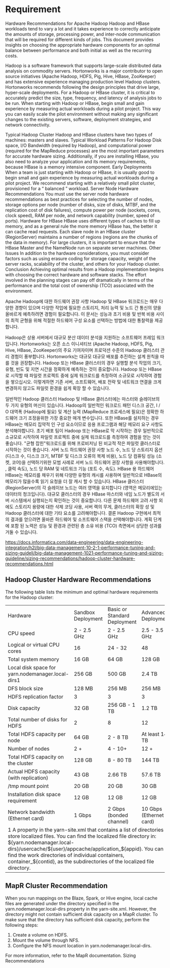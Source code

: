 # Requirement

Hardware Recommendations for Apache Hadoop
Hadoop and HBase workloads tend to vary a lot and it takes experience to correctly anticipate the amounts of storage, processing power, and inter-node communication that will be required for different kinds of jobs. This document provides insights on choosing the appropriate hardware components for an optimal balance between performance and both initial as well as the recurring costs.

Hadoop is a software framework that supports large-scale distributed data analysis on commodity servers. Hortonworks is a major contributor to open source initiatives (Apache Hadoop, HDFS, Pig, Hive, HBase, ZooKeeper) and has extensive experience managing production level Hadoop clusters. Hortonworks recommends following the design principles that drive large, hyper-scale deployments. For a Hadoop or HBase cluster, it is critical to accurately predict the size, type, frequency, and latency of analysis jobs to be run. When starting with Hadoop or HBase, begin small and gain experience by measuring actual workloads during a pilot project. This way you can easily scale the pilot environment without making any significant changes to the existing servers, software, deployment strategies, and network connectivity.

Typical Hadoop Cluster
Hadoop and HBase clusters have two types of machines: masters and slaves.
Typical Workload Patterns For Hadoop
Disk space, I/O Bandwidth (required by Hadoop), and computational power (required for the MapReduce processes) are the most important parameters for accurate hardware sizing. Additionally, if you are installing HBase, you also need to analyze your application and its memory requirements, because HBase is a memory intensive component.
Early Deployments
When a team is just starting with Hadoop or HBase, it is usually good to begin small and gain experience by measuring actual workloads during a pilot project. We recommend starting with a relatively small pilot cluster, provisioned for a “ balanced ” workload.
Server Node Hardware Recommendations
You must use the server node hardware recommendations as best practices for selecting the number of nodes, storage options per node (number of disks, size of disks, MTBF, and the replication cost of disk failures), compute power per node (sockets, cores, clock speed), RAM per node, and network capability (number, speed of ports).
Hardware for HBase
HBase uses different types of caches to fill up memory, and as a general rule the more memory HBase has, the better it can cache read requests. Each slave node in an HBase cluster (RegionServer) maintains a number of regions (regions are the chunks of the data in memory). For large clusters, it is important to ensure that the HBase Master and the NameNode run on separate server machines.
Other Issues
In addition to the hardware considerations, you must consider factors such as using erasure coding for storage capacity, weight of the server racks, scalability of the cluster, and others for your Hadoop cluster.
Conclusion
Achieving optimal results from a Hadoop implementation begins with choosing the correct hardware and software stacks. The effort involved in the planning stages can pay off dramatically in terms of the performance and the total cost of ownership (TCO) associated with the environment.

Apache Hadoop에 대한 하드웨어 권장 사항
Hadoop 및 HBase 워크로드는 매우 다양한 경향이 있으며 다양한 작업에 필요한 스토리지, 처리 능력 및 노드 간 통신의 양을 올바르게 예측하려면 경험이 필요합니다. 이 문서는 성능과 초기 비용 및 반복 비용 사이의 최적 균형을 위해 적절한 하드웨어 구성 요소를 선택하는 방법에 대한 통찰력을 제공합니다.

Hadoop은 상용 서버에서 대규모 분산 데이터 분석을 지원하는 소프트웨어 프레임 워크입니다. Hortonworks는 오픈 소스 이니셔티브 (Apache Hadoop, HDFS, Pig, Hive, HBase, ZooKeeper)의 주요 기여자이며 프로덕션 수준의 Hadoop 클러스터 관리 경험이 풍부합니다. Hortonworks는 대규모 대규모 배포를 추진하는 설계 원칙을 따를 것을 권장합니다. Hadoop 또는 HBase 클러스터의 경우 실행할 분석 작업의 크기, 유형, 빈도 및 지연 시간을 정확하게 예측하는 것이 중요합니다. Hadoop 또는 HBase로 시작할 때 파일럿 프로젝트 중에 실제 워크로드를 측정하여 소규모로 시작하여 경험을 쌓으십시오. 이렇게하면 기존 서버, 소프트웨어, 배포 전략 및 네트워크 연결을 크게 변경하지 않고도 파일럿 환경을 쉽게 확장 할 수 있습니다.

일반적인 Hadoop 클러스터
Hadoop 및 HBase 클러스터에는 마스터와 슬레이브의 두 가지 유형의 머신이 있습니다.
Hadoop의 일반적인 워크로드 패턴
디스크 공간, I / O 대역폭 (Hadoop에 필요) 및 계산 능력 (MapReduce 프로세스에 필요)은 정확한 하드웨어 크기 조정을위한 가장 중요한 매개 변수입니다. 또한 HBase를 설치하는 경우 HBase는 메모리 집약적 인 구성 요소이므로 응용 프로그램과 해당 메모리 요구 사항도 분석해야합니다.
초기 배포
팀이 Hadoop 또는 HBase로 막 시작하는 경우 일반적으로 소규모로 시작하여 파일럿 프로젝트 중에 실제 워크로드를 측정하여 경험을 얻는 것이 좋습니다. "균형 잡힌"워크로드를 위해 프로비저닝 된 비교적 작은 파일럿 클러스터로 시작하는 것이 좋습니다.
서버 노드 하드웨어 권장 사항
노드 수, 노드 당 스토리지 옵션 (디스크 수, 디스크 크기, MTBF 및 디스크 오류의 복제 비용), 노드 당 컴퓨팅 성능 (소켓, 코어)을 선택하기위한 모범 사례로 서버 노드 하드웨어 권장 사항을 사용해야합니다. , 클럭 속도), 노드 당 RAM 및 네트워크 기능 (포트 수, 속도).
HBase 용 하드웨어
HBase는 메모리를 채우기 위해 다양한 유형의 캐시를 사용하며 일반적으로 HBase의 메모리가 많을수록 읽기 요청을 더 잘 캐시 할 수 있습니다. HBase 클러스터 (RegionServer)의 각 슬레이브 노드는 여러 영역을 유지합니다 (영역은 메모리에있는 데이터의 청크입니다). 대규모 클러스터의 경우 HBase 마스터와 네임 노드가 별도의 서버 시스템에서 실행되는지 확인하는 것이 중요합니다.
다른 문제
하드웨어 고려 사항 외에도 스토리지 용량에 대한 삭제 코딩 사용, 서버 랙의 무게, 클러스터의 확장 성 및 Hadoop 클러스터에 대한 기타 요소를 고려해야합니다.
결론
Hadoop 구현에서 최적의 결과를 얻으려면 올바른 하드웨어 및 소프트웨어 스택을 선택해야합니다. 계획 단계에 포함 된 노력은 성능 및 환경과 관련된 총 소유 비용 (TCO) 측면에서 상당한 성과를 거둘 수 있습니다.

<https://docs.informatica.com/data-engineering/data-engineering-integration/h2l/big-data-management-10-2-1-performance-tuning-and-sizing-guideli/big-data-management-1021-performance-tuning-and-sizing-guideline/sizing-recommendations/hadoop-cluster-hardware-recommendations.html>

## Hadoop Cluster Hardware Recommendations

The following table lists the minimum and optimal hardware requirements for the Hadoop cluster:

<table>
<tr><td>Hardware</td><td>Sandbox Deployment</td><td>Basic or Standard Deployment</td><td>Advanced Deployment</td></tr>
<tr><td>CPU speed</td><td>2 - 2.5 GHz</td><td>2 - 2.5 GHz</td><td>2.5 - 3.5 GHz</td></tr>
<tr><td>Logical or virtual CPU cores</td><td>16</td><td>24 - 32</td><td>48</td></tr>
<tr><td>Total system memory</td><td>16 GB</td><td>64 GB</td><td>128 GB</td></tr>
<tr><td>Local disk space for yarn.nodemanager.local-dirs1</td><td>256 GB</td><td>500 GB</td><td>2.4 TB</td></tr>
<tr><td>DFS block size</td><td>128 MB</td><td>256 MB</td><td>256 MB</td></tr>
<tr><td>HDFS replication factor</td><td>3</td><td>3</td><td>3</td></tr>
<tr><td>Disk capacity</td><td>32 GB</td><td>256 GB - 1 TB</td><td>1.2 TB</td></tr>
<tr><td>Total number of disks for HDFS</td><td>2</td><td>8</td><td>12</td></tr>
<tr><td>Total HDFS capacity per node</td><td>64 GB</td><td>2 - 8 TB</td><td>At least 14 TB</td></tr>
<tr><td>Number of nodes</td><td>2 +</td><td>4 - 10+</td><td>12 +</td></tr>
<tr><td>Total HDFS capacity on the cluster</td><td>128 GB</td><td>8 - 80 TB</td><td>144 TB</td></tr>
<tr><td>Actual HDFS capacity (with replication)</td><td>43 GB</td><td>2.66 TB</td><td>57.6 TB</td></tr>
<tr><td>/tmp mount point</td><td>20 GB</td><td>20 GB</td><td>30 GB</td></tr>
<tr><td>Installation disk space requirement</td><td>12 GB</td><td>12 GB</td><td>12 GB</td></tr>
<tr><td>Network bandwidth (Ethernet card)</td><td>1 Gbps</td><td>2 Gbps (bonded channel)</td><td>10 Gbps (Ethernet card)</td></tr>
<tr><td colspan=4>1 A property in the yarn-site.xml that contains a list of directories to store localized files. You can find the localized file directory in: ${yarn.nodemanager.local-dirs}/usercache/${user}/appcache/application_${appid}. You can find the work directories of individual containers, container_${contid}, as the subdirectories of the localized file directory.</td></tr>
</table>

## MapR Cluster Recommendation

When you run mappings on the Blaze, Spark, or Hive engine, local cache files are generated under the directory specified in the yarn.nodemanager.local-dirs property in the yarn-site.xml. However, the directory might not contain sufficient disk capacity on a MapR cluster.
To make sure that the directory has sufficient disk capacity, perform the following steps:

1. Create a volume on HDFS.
2. Mount the volume through NFS.
3. Configure the NFS mount location in yarn.nodemanager.local-dirs.

For more information, refer to the MapR documentation.
Sizing Recommendations
